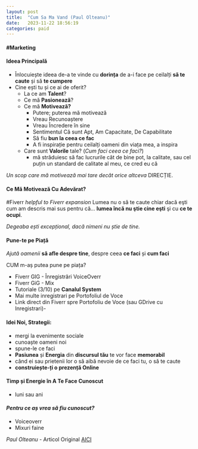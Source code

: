 ```yaml
---
layout: post
title:  "Cum Sa Ma Vand (Paul Olteanu)"
date:   2023-11-22 18:56:19 
categories: paid
---
```

#### #Marketing 
#### Ideea Principală
- Înlocuiește ideea de-a te vinde cu **dorința** de a-i face pe ceilalți **să te caute** și să **te cumpere**
- Cine ești tu și ce ai de oferit?
	- La ce am **Talent**?
	- Ce mă **Pasionează**?
	- Ce mă **Motivează?**
		- Putere; puterea mă motivează
		- Vreau Recunoaștere
		- Vreau Încredere în sine
		- Sentimentul Că sunt Apt, Am Capacitate, De Capabilitate
		- Să fiu **bun la ceea ce fac**
		- A fi inspirație pentru ceilalți oameni din viața mea, a inspira
	- Care sunt **Valorile** tale? (*Cum faci ceea ce faci?*)
		- mă străduiesc să fac lucrurile cât de bine pot, la calitate, sau cel puțin un standard de calitate al meu, ce cred eu că 

*Un scop care mă motivează mai tare decât orice altceva*
DIRECȚIE.
#### Ce Mă Motivează Cu Adevărat?


#Fiverr *helpful to Fiverr expansion*
Lumea nu o să te caute chiar dacă eşti cum am descris mai sus pentru că… 
**lumea încă nu ştie cine eşti** şi cu **ce te ocupi**.

*Degeaba ești excepțional, dacă nimeni nu știe de tine.*

#### Pune-te pe Piață
*Ajută oamenii* **să afle despre tine**, despre ceea **ce faci** și **cum faci**

CUM m-aș putea pune pe piața?
- Fiverr GIG - Înregistrări VoiceOverr
- Fiverr GiG - Mix
- Tutoriale (3/10) pe **Canalul System**
- Mai multe inregistrari pe Portofoliul de Voce
- Link direct din Fiverr spre Portofoliu de Voce (sau GDrive cu Inregistrari)- 
#### Idei Noi, Strategii:
- mergi la evenimente sociale
- cunoaște oameni noi
- spune-le ce faci
- **Pasiunea** și **Energia** din **discursul tău** te vor face **memorabil**
- când ei sau prietenii lor o să aibă nevoie de ce faci tu, o să te caute
- **construiește-ți o prezență Online**

#### **Timp** și **Energie** în **A Te Face Cunoscut**
- luni sau ani

#### *Pentru ce aș vrea să fiu cunoscut?*
- Voiceoverr
- Mixuri faine

*Paul Olteanu* - Articol Original [AICI](https://paulolteanu.ro/2012/04/cum-sa-ma-vand-ghid-practic/)